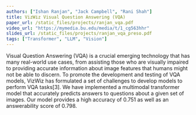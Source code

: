 ```yaml
---
authors: ["Ishan Ranjan", "Jack Campbell", "Rani Shah"]
title: VizWiz Visual Question Answering (VQA)
paper_url: /static_files/projects/ranjan_vqa.pdf
video_url: "https://mymedia.bu.edu/media/t/1_cg563hhr"
slides_url: /static_files/projects/ranjan_vqa_preso.pdf
tags: ["Transformer", "LLM", "Vision"]
---
```


Visual Question Answering (VQA) is a crucial emerging technology that has many real-world
use cases, from assisting those who are visually impaired to providing accurate information
about image features that humans might not be able to discern. To promote the development and
testing of VQA models, VizWiz has formulated a set of challenges to develop models to perform
VQA tasks[3]. We have implemented a multimodal transformer model that accurately predicts
answers to questions about a given set of images. Our model provides a high accuracy of 0.751
as well as an answerability score of 0.798.
